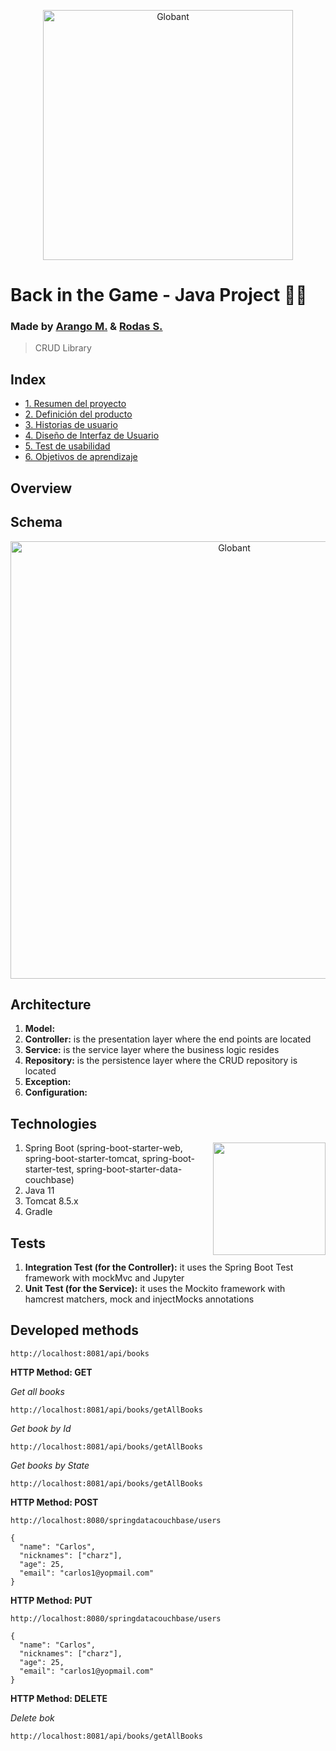 <p align="center">
  <a title="Globant" target="_blank" href= "https://github.com/emae1712/final-project-globant">
    <img width=400px src="https://user-images.githubusercontent.com/68023969/124045972-7ee38200-d9d6-11eb-8e54-14bb8484d61e.png" alt="Globant">
  </a>
</p>

# Back in the Game - Java Project 👩‍💻
### Made by [Arango M.](https://github.com/emae1712) & [Rodas S.](https://github.com/SheillyR)
>CRUD Library
## Index

* [1. Resumen del proyecto](#1-resumen-del-proyecto)
* [2. Definición del producto](#2-definición-del-producto)
* [3. Historias de usuario](#3-historias-de-usuario)
* [4. Diseño de Interfaz de Usuario](#4-diseño-de-interfaz-de-usuario)
* [5. Test de usabilidad](#5-Test-de-usabilidad)
* [6. Objetivos de aprendizaje](#6-Objetivos-de-aprendizaje)

## Overview

## Schema

<p align="center">
  <img width=700px src="https://user-images.githubusercontent.com/68023969/124052723-9b86b680-d9e4-11eb-8ae1-dcd9bb978ddc.JPG" alt="Globant">
</p>

## Architecture
 
 1. **Model:**
 2. **Controller:** is the presentation layer where the end points are located
 3. **Service:** is the service layer where the business logic resides
 4. **Repository:** is the persistence layer where the CRUD repository is located
 5. **Exception:**
 6. **Configuration:**
 
 ## Technologies
 
 <p >
  <img align="right" height="180px" src="https://user-images.githubusercontent.com/68023969/124051684-90328b80-d9e2-11eb-8ad6-0e960fdcb4a5.png">
</p>

1. Spring Boot (spring-boot-starter-web, spring-boot-starter-tomcat, spring-boot-starter-test, spring-boot-starter-data-couchbase)
2. Java 11
3. Tomcat 8.5.x
6. Gradle

## Tests

 1. **Integration Test (for the Controller):** it uses the Spring Boot Test framework with mockMvc and Jupyter
 2. **Unit Test (for the Service):** it uses the Mockito framework with hamcrest matchers, mock and injectMocks annotations 
 
 ## Developed methods
 
 ```
http://localhost:8081/api/books
```
 
 **HTTP Method: GET**
 
 *_Get all books_*

```
http://localhost:8081/api/books/getAllBooks
```
 
 *_Get book by Id_*

```
http://localhost:8081/api/books/getAllBooks
```
  
 *_Get books by State_*

```
http://localhost:8081/api/books/getAllBooks
```

 **HTTP Method: POST**
 
 ```
http://localhost:8080/springdatacouchbase/users
```
```
{
  "name": "Carlos",
  "nicknames": ["charz"],
  "age": 25,
  "email": "carlos1@yopmail.com"
}
```

 **HTTP Method: PUT**
 
 ```
http://localhost:8080/springdatacouchbase/users
```
```
{
  "name": "Carlos",
  "nicknames": ["charz"],
  "age": 25,
  "email": "carlos1@yopmail.com"
}
```
**HTTP Method: DELETE**
 
 *_Delete bok_*

```
http://localhost:8081/api/books/getAllBooks
```
